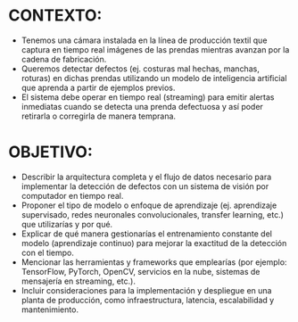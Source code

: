 # CONTEXTO:
* Tenemos una cámara instalada en la línea de producción textil que captura en tiempo real imágenes de las prendas mientras avanzan por la cadena de fabricación.
* Queremos detectar defectos (ej. costuras mal hechas, manchas, roturas) en dichas prendas utilizando un modelo de inteligencia artificial que aprenda a partir de ejemplos previos.
* El sistema debe operar en tiempo real (streaming) para emitir alertas inmediatas cuando se detecta una prenda defectuosa y así poder retirarla o corregirla de manera temprana.
 
# OBJETIVO:
* Describir la arquitectura completa y el flujo de datos necesario para implementar la detección de defectos con un sistema de visión por computador en tiempo real.
* Proponer el tipo de modelo o enfoque de aprendizaje (ej. aprendizaje supervisado, redes neuronales convolucionales, transfer learning, etc.) que utilizarías y por qué.
* Explicar de qué manera gestionarías el entrenamiento constante del modelo (aprendizaje continuo) para mejorar la exactitud de la detección con el tiempo.
* Mencionar las herramientas y frameworks que emplearías (por ejemplo: TensorFlow, PyTorch, OpenCV, servicios en la nube, sistemas de mensajería en streaming, etc.).
* Incluir consideraciones para la implementación y despliegue en una planta de producción, como infraestructura, latencia, escalabilidad y mantenimiento.
